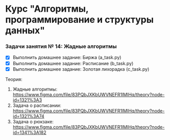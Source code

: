 # Курс "Алгоритмы, программирование и структуры данных"

### Задачи занятия № 14: Жадные алгоритмы

- [x] Выполнить домашнее задание: Биржа (а_task.py)
- [x] Выполнить домашнее задание: Расписание (b_task.py)
- [x] Выполнить домашнее задание: Золотая лихорадка (c_task.py)

Теория: 
1. Жадные алгоритмы: https://www.figma.com/file/83PQbJXKbUWVNEFR1lMlHq/theory?node-id=1321%3A3
2. Задача о расписании: https://www.figma.com/file/83PQbJXKbUWVNEFR1lMlHq/theory?node-id=1321%3A74
3. Задача о рюкзаке: https://www.figma.com/file/83PQbJXKbUWVNEFR1lMlHq/theory?node-id=1341%3A182